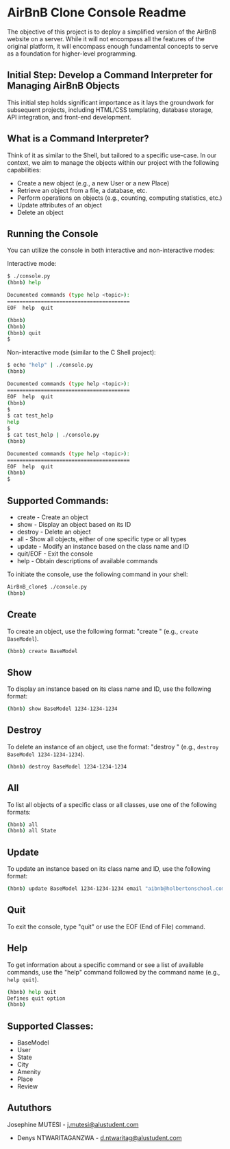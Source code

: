 # AirBnB Clone Console Readme
The objective of this project is to deploy a simplified version of the AirBnB website on a server. While it will not encompass all the features of the original platform, it will encompass enough fundamental concepts to serve as a foundation for higher-level programming.

## Initial Step: Develop a Command Interpreter for Managing AirBnB Objects
This initial step holds significant importance as it lays the groundwork for subsequent projects, including HTML/CSS templating, database storage, API integration, and front-end development.

## What is a Command Interpreter?
Think of it as similar to the Shell, but tailored to a specific use-case. In our context, we aim to manage the objects within our project with the following capabilities:

* Create a new object (e.g., a new User or a new Place)
* Retrieve an object from a file, a database, etc.
* Perform operations on objects (e.g., counting, computing statistics, etc.)
* Update attributes of an object
* Delete an object

## Running the Console
You can utilize the console in both interactive and non-interactive modes:

Interactive mode:
```bash
$ ./console.py
(hbnb) help

Documented commands (type help <topic>):
========================================
EOF  help  quit

(hbnb) 
(hbnb) 
(hbnb) quit
$
```

Non-interactive mode (similar to the C Shell project):
```bash
$ echo "help" | ./console.py
(hbnb)

Documented commands (type help <topic>):
========================================
EOF  help  quit
(hbnb) 
$
$ cat test_help
help
$
$ cat test_help | ./console.py
(hbnb)

Documented commands (type help <topic>):
========================================
EOF  help  quit
(hbnb) 
$
```

## Supported Commands:
* create - Create an object
* show - Display an object based on its ID
* destroy - Delete an object
* all - Show all objects, either of one specific type or all types
* update - Modify an instance based on the class name and ID
* quit/EOF - Exit the console
* help - Obtain descriptions of available commands

To initiate the console, use the following command in your shell:

```bash
AirBnB_clone$ ./console.py
(hbnb) 
```

## Create
To create an object, use the following format: "create <ClassName>" (e.g., `create BaseModel`).

```bash
(hbnb) create BaseModel
```

## Show
To display an instance based on its class name and ID, use the following format:

```bash
(hbnb) show BaseModel 1234-1234-1234
```

## Destroy
To delete an instance of an object, use the format: "destroy <ClassName> <id>" (e.g., `destroy BaseModel 1234-1234-1234`).

```bash
(hbnb) destroy BaseModel 1234-1234-1234
```

## All
To list all objects of a specific class or all classes, use one of the following formats:

```bash
(hbnb) all
(hbnb) all State
```

## Update
To update an instance based on its class name and ID, use the following format:

```bash
(hbnb) update BaseModel 1234-1234-1234 email "aibnb@holbertonschool.com"
```

## Quit
To exit the console, type "quit" or use the EOF (End of File) command.

## Help
To get information about a specific command or see a list of available commands, use the "help" command followed by the command name (e.g., `help quit`).

```bash
(hbnb) help quit
Defines quit option
(hbnb)
```

## Supported Classes:
* BaseModel
* User
* State
* City
* Amenity
* Place
* Review

## Aututhors
Josephine MUTESI - <j.mutesi@alustudent.com>
* Denys NTWARITAGANZWA - <d.ntwaritag@alustudent.com>

